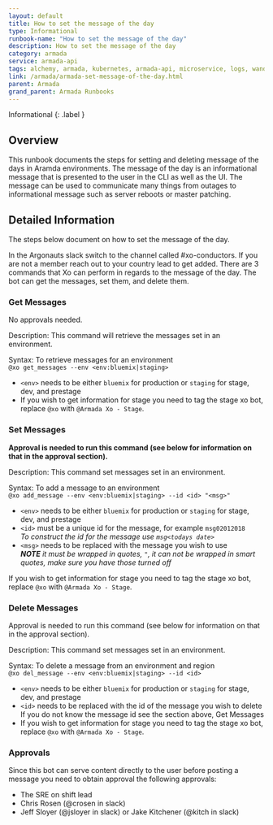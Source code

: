 ```yaml
---
layout: default
title: How to set the message of the day
type: Informational
runbook-name: "How to set the message of the day"
description: How to set the message of the day
category: armada
service: armada-api
tags: alchemy, armada, kubernetes, armada-api, microservice, logs, wanda
link: /armada/armada-set-message-of-the-day.html
parent: Armada
grand_parent: Armada Runbooks
---
```


Informational
{: .label }

## Overview
This runbook documents the steps for setting and deleting message of the days in Aramda environments.
The message of the day is an informational message that is presented to the user in the CLI as well as the UI.
The message can be used to communicate many things from outages to informational message such as server reboots or master patching.

## Detailed Information
The steps below document on how to set the message of the day.

In the Argonauts slack switch to the channel called #xo-conductors.  If you are not a member reach out to your country lead to get added.
There are 3 commands that Xo can perform in regards to the message of the day.  The bot can get the messages, set them, and delete them.

### Get Messages
No approvals needed.

Description:
This command will retrieve the messages set in an environment.

Syntax: To retrieve messages for an environment  
`@xo get_messages --env <env:bluemix|staging>`

   - `<env>` needs to be either `bluemix` for production or `staging` for stage, dev, and prestage
   - If you wish to get information for stage you need to tag the stage xo bot, replace `@xo` with `@Armada Xo - Stage`.


### Set Messages
**Approval is needed to run this command (see below for information on that in the approval section).**

Description:
This command set messages set in an environment.

Syntax: To add a message to an environment  
`@xo add_message --env <env:bluemix|staging> --id <id> "<msg>"`

   - `<env>` needs to be either `bluemix` for production or `staging` for stage, dev, and prestage
   - `<id>` must be a unique id for the message, for example `msg02012018`  
   _To construct the id for the message use `msg<todays date>`_
   - `<msg>` needs to be replaced with the message you wish to use  
   _**NOTE** it must be wrapped in quotes, `"`, it can not be wrapped in smart quotes, make sure you have those turned off_

If you wish to get information for stage you need to tag the stage xo bot, replace `@xo` with `@Armada Xo - Stage`.

### Delete Messages
Approval is needed to run this command (see below for information on that in the approval section).

Description:
This command set messages set in an environment.

Syntax: To delete a message from an environment and region  
`@xo del_message --env <env:bluemix|staging> --id <id>`

   - `<env>` needs to be either `bluemix` for production or `staging` for stage, dev, and prestage
   - `<id>` needs to be replaced with the id of the message you wish to delete  
   If you do not know the message id see the section above, Get Messages
   - If you wish to get information for stage you need to tag the stage xo bot, replace `@xo` with `@Armada Xo - Stage`.

### Approvals

Since this bot can serve content directly to the user before posting a message you need to obtain approval the following approvals:
- The SRE on shift lead
- Chris Rosen (@crosen in slack)
- Jeff Sloyer (@jsloyer in slack) or Jake Kitchener (@kitch in slack)
